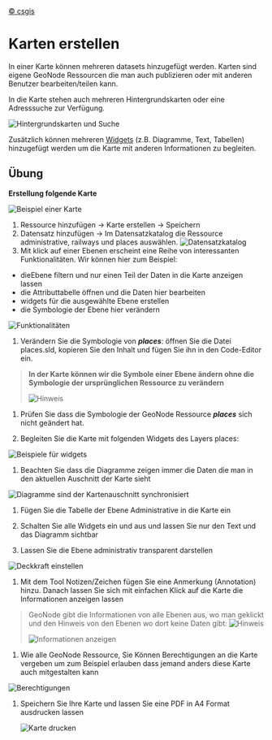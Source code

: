 <!-- the Menu -->
<link rel="stylesheet" media="all" href="../styles.css" />
<div id="logo"><a href="https://csgis.de">© csgis</a></div>
<div id="menu"></div>
<div id="jumpMenu"></div>
<script src="../menu.js"></script>
<script src="../jumpmenu.js"></script>
<!-- the Menu -->


# Karten erstellen

In einer Karte können mehreren datasets hinzugefügt werden. Karten sind eigene GeoNode Ressourcen die man auch publizieren oder mit anderen Benutzer bearbeiten/teilen kann.

In die Karte stehen auch mehreren Hintergrundskarten oder eine Adresssuche zur Verfügung.

![Hintergrundskarten und Suche](images/image47-a.png)

Zusätzlich können mehreren [Widgets](https://docs.geonode.org/en/master/usage/managing_maps/exploring_maps/creating_widgets.html) (z.B. Diagramme, Text, Tabellen) hinzugefügt werden um die Karte mit anderen Informationen zu begleiten.

## Übung

**Erstellung folgende Karte**

![Beispiel einer Karte](images/image51_2.png)

1. Ressource hinzufügen → Karte erstellen → Speichern
1. Datensatz hinzufügen → Im Datensatzkatalog die Ressource administrative, railways und places auswählen.
  ![Datensatzkatalog](images/image51-a.png)
1. Mit klick auf einer Ebenen erscheint eine Reihe von interessanten Funktionalitäten. Wir können hier zum Beispiel:

  - dieEbene filtern und nur einen Teil der Daten in die Karte anzeigen lassen
  - die Attributtabelle öffnen und die Daten hier bearbeiten
  - widgets für die ausgewählte Ebene erstellen
  - die Symbologie der Ebene hier verändern

  ![Funktionalitäten](images/image54.png)

1. Verändern Sie die Symbologie von ***places***: öffnen Sie die Datei places.sld, kopieren Sie den Inhalt und fügen Sie ihn in den Code-Editor ein.

  > **In der Karte können wir die Symbole einer Ebene ändern ohne die Symbologie der ursprünglichen Ressource zu verändern**
  >
  > ![Hinweis](images/image56.png)

1. Prüfen Sie dass die Symbologie der GeoNode Ressource ***places*** sich nicht geändert hat.

1. Begleiten Sie die Karte mit folgenden Widgets des Layers places:

  ![Beispiele für widgets](images/image56-a.png)

1. Beachten Sie dass die Diagramme zeigen immer die Daten die man in den aktuellen Auschnitt der Karte sieht

  ![Diagramme sind der Kartenauschnitt synchronisiert](images/image59.png)

1. Fügen Sie die Tabelle der Ebene Administrative in die Karte ein

1. Schalten Sie alle Widgets ein und aus und lassen Sie nur den Text und das Diagramm sichtbar

1. Lassen Sie die Ebene administrativ transparent darstellen

  ![Deckkraft einstellen](images/image60.png)

1. Mit dem Tool Notizen/Zeichen fügen Sie eine Anmerkung (Annotation) hinzu. Danach lassen Sie sich mit einfachen Klick auf die Karte die Informationen anzeigen lassen

  > GeoNode gibt die Informationen von alle Ebenen aus, wo man geklickt und den Hinweis von den Ebenen wo dort keine Daten gibt:
  > ![Hinweis](images/image62.png)
  >
  >![Informationen anzeigen](images/image61.png)

1. Wie alle GeoNode Ressource, Sie Können Berechtigungen an die Karte vergeben um zum Beispiel erlauben dass jemand anders diese Karte auch mitgestalten kann

  ![Berechtigungen](images/image63_2.png)

1. Speichern Sie Ihre Karte und lassen Sie eine PDF in A4 Format ausdrucken lassen

    ![Karte drucken](images/image64_2.png)

